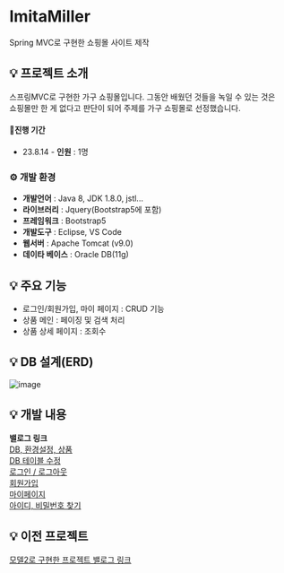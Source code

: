 # ImitaMiller
Spring MVC로 구현한 쇼핑몰 사이트 제작

## 💡 프로젝트 소개
스프링MVC로 구현한 가구 쇼핑몰입니다. 그동안 배웠던 것들을 녹일 수 있는 것은 <br>
쇼핑몰만 한 게 없다고 판단이 되어 주제를 가구 쇼핑몰로 선정했습니다.<br>

#### 🧙진행 기간
* 23.8.14 -
**인원** : 1명

### ⚙️ 개발 환경
- **개발언어** : Java 8, JDK 1.8.0, jstl...
- **라이브러리** : Jquery(Bootstrap5에 포함)
- **프레임워크** : Bootstrap5
- **개발도구** : Eclipse, VS Code
- **웹서버** : Apache Tomcat (v9.0)
- **데이타 베이스** : Oracle DB(11g)

## 💡 주요 기능
- 로그인/회원가입, 마이 페이지 : CRUD 기능
- 상품 메인 : 페이징 및 검색 처리
- 상품 상세 페이지 : 조회수

## 💡 DB 설계(ERD)
![image](https://github.com/RedNine97/ImitaMiller/assets/117744969/90ce5dcc-9b3d-49c3-ad7b-cc681551802c)

## 💡 개발 내용
**밸로그 링크** <br>
[DB, 환경설정, 상품](https://velog.io/@ghdrn221/%EC%8A%A4%ED%94%84%EB%A7%81MVC-%ED%94%84%EB%A1%9C%EC%A0%9D%ED%8A%B8)<br>
[DB 테이블 수정](https://velog.io/@ghdrn221/%EB%A1%9C%EA%B7%B8%EC%9D%B8%ED%9A%8C%EC%9B%90%EA%B0%80%EC%9E%85)<br>
[로그인 / 로그아웃](https://velog.io/@ghdrn221/%EB%A1%9C%EA%B7%B8%EC%9D%B8-%EB%A1%9C%EA%B7%B8%EC%95%84%EC%9B%83)<br>
[회원가입](https://velog.io/@ghdrn221/%ED%9A%8C%EC%9B%90%EA%B0%80%EC%9E%85)<br>
[마이페이지](https://velog.io/@ghdrn221/%EB%A7%88%EC%9D%B4%ED%8E%98%EC%9D%B4%EC%A7%80)<br>
[아이디, 비밀번호 찾기](https://velog.io/@ghdrn221/%EC%95%84%EC%9D%B4%EB%94%94-%EB%B9%84%EB%B0%80%EB%B2%88%ED%98%B8-%EC%B0%BE%EA%B8%B0)<br>

## 💡 이전 프로젝트
[모델2로 구현한 프로젝트 밸로그 링크](https://velog.io/@ghdrn221/series/%EB%AA%A8%EB%8D%B82%ED%94%84%EB%A1%9C%EC%A0%9D%ED%8A%B8)<br>
